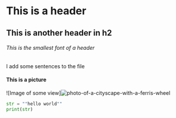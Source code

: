 # This is a header
## This is another header in h2
###### This is the smallest font of a header

I add some sentences to the file

#### This is a picture
![Image of some view]![photo-of-a-cityscape-with-a-ferris-wheel](https://github.com/user-attachments/assets/3b4afe49-3f78-4d14-9f8b-dab7a42ce831)

```python
str = ""hello world""
print(str)

```


